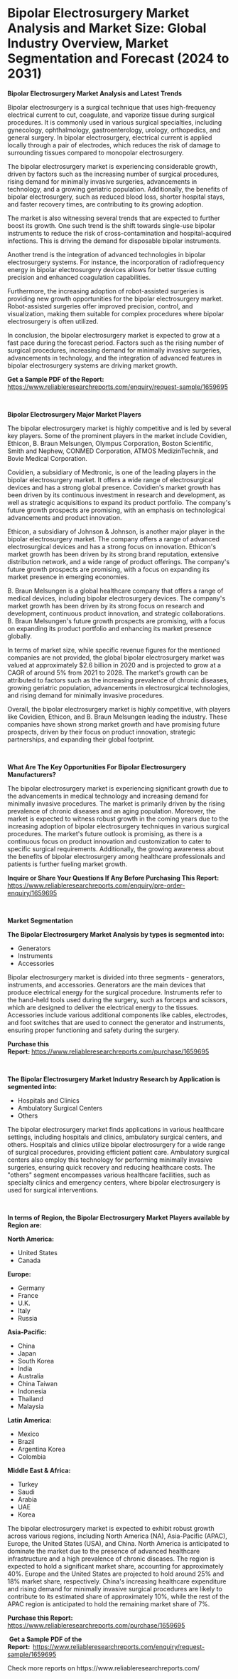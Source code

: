 <p><h1>Bipolar Electrosurgery Market Analysis and Market Size: Global Industry Overview, Market Segmentation and Forecast (2024 to 2031)</h1></p><p><strong>Bipolar Electrosurgery Market Analysis and Latest Trends</strong></p>
<p><p>Bipolar electrosurgery is a surgical technique that uses high-frequency electrical current to cut, coagulate, and vaporize tissue during surgical procedures. It is commonly used in various surgical specialties, including gynecology, ophthalmology, gastroenterology, urology, orthopedics, and general surgery. In bipolar electrosurgery, electrical current is applied locally through a pair of electrodes, which reduces the risk of damage to surrounding tissues compared to monopolar electrosurgery.</p><p>The bipolar electrosurgery market is experiencing considerable growth, driven by factors such as the increasing number of surgical procedures, rising demand for minimally invasive surgeries, advancements in technology, and a growing geriatric population. Additionally, the benefits of bipolar electrosurgery, such as reduced blood loss, shorter hospital stays, and faster recovery times, are contributing to its growing adoption.</p><p>The market is also witnessing several trends that are expected to further boost its growth. One such trend is the shift towards single-use bipolar instruments to reduce the risk of cross-contamination and hospital-acquired infections. This is driving the demand for disposable bipolar instruments.</p><p>Another trend is the integration of advanced technologies in bipolar electrosurgery systems. For instance, the incorporation of radiofrequency energy in bipolar electrosurgery devices allows for better tissue cutting precision and enhanced coagulation capabilities.</p><p>Furthermore, the increasing adoption of robot-assisted surgeries is providing new growth opportunities for the bipolar electrosurgery market. Robot-assisted surgeries offer improved precision, control, and visualization, making them suitable for complex procedures where bipolar electrosurgery is often utilized.</p><p>In conclusion, the bipolar electrosurgery market is expected to grow at a fast pace during the forecast period. Factors such as the rising number of surgical procedures, increasing demand for minimally invasive surgeries, advancements in technology, and the integration of advanced features in bipolar electrosurgery systems are driving market growth.</p></p>
<p><strong>Get a Sample PDF of the Report:&nbsp;</strong> <a href="https://www.reliableresearchreports.com/enquiry/request-sample/1659695">https://www.reliableresearchreports.com/enquiry/request-sample/1659695</a></p>
<p>&nbsp;</p>
<p><strong>Bipolar Electrosurgery Major Market Players</strong></p>
<p><p>The bipolar electrosurgery market is highly competitive and is led by several key players. Some of the prominent players in the market include Covidien, Ethicon, B. Braun Melsungen, Olympus Corporation, Boston Scientific, Smith and Nephew, CONMED Corporation, ATMOS MedizinTechnik, and Bovie Medical Corporation.</p><p>Covidien, a subsidiary of Medtronic, is one of the leading players in the bipolar electrosurgery market. It offers a wide range of electrosurgical devices and has a strong global presence. Covidien's market growth has been driven by its continuous investment in research and development, as well as strategic acquisitions to expand its product portfolio. The company's future growth prospects are promising, with an emphasis on technological advancements and product innovation.</p><p>Ethicon, a subsidiary of Johnson & Johnson, is another major player in the bipolar electrosurgery market. The company offers a range of advanced electrosurgical devices and has a strong focus on innovation. Ethicon's market growth has been driven by its strong brand reputation, extensive distribution network, and a wide range of product offerings. The company's future growth prospects are promising, with a focus on expanding its market presence in emerging economies.</p><p>B. Braun Melsungen is a global healthcare company that offers a range of medical devices, including bipolar electrosurgery devices. The company's market growth has been driven by its strong focus on research and development, continuous product innovation, and strategic collaborations. B. Braun Melsungen's future growth prospects are promising, with a focus on expanding its product portfolio and enhancing its market presence globally.</p><p>In terms of market size, while specific revenue figures for the mentioned companies are not provided, the global bipolar electrosurgery market was valued at approximately $2.6 billion in 2020 and is projected to grow at a CAGR of around 5% from 2021 to 2028. The market's growth can be attributed to factors such as the increasing prevalence of chronic diseases, growing geriatric population, advancements in electrosurgical technologies, and rising demand for minimally invasive procedures.</p><p>Overall, the bipolar electrosurgery market is highly competitive, with players like Covidien, Ethicon, and B. Braun Melsungen leading the industry. These companies have shown strong market growth and have promising future prospects, driven by their focus on product innovation, strategic partnerships, and expanding their global footprint.</p></p>
<p>&nbsp;</p>
<p><strong>What Are The Key Opportunities For Bipolar Electrosurgery Manufacturers?</strong></p>
<p><p>The bipolar electrosurgery market is experiencing significant growth due to the advancements in medical technology and increasing demand for minimally invasive procedures. The market is primarily driven by the rising prevalence of chronic diseases and an aging population. Moreover, the market is expected to witness robust growth in the coming years due to the increasing adoption of bipolar electrosurgery techniques in various surgical procedures. The market's future outlook is promising, as there is a continuous focus on product innovation and customization to cater to specific surgical requirements. Additionally, the growing awareness about the benefits of bipolar electrosurgery among healthcare professionals and patients is further fueling market growth.</p></p>
<p><strong>Inquire or Share Your Questions If Any Before Purchasing This Report:</strong> <a href="https://www.reliableresearchreports.com/enquiry/pre-order-enquiry/1659695">https://www.reliableresearchreports.com/enquiry/pre-order-enquiry/1659695</a></p>
<p>&nbsp;</p>
<p><strong>Market Segmentation</strong></p>
<p><strong>The Bipolar Electrosurgery Market Analysis by types is segmented into:</strong></p>
<p><ul><li>Generators</li><li>Instruments</li><li>Accessories</li></ul></p>
<p><p>Bipolar electrosurgery market is divided into three segments - generators, instruments, and accessories. Generators are the main devices that produce electrical energy for the surgical procedure. Instruments refer to the hand-held tools used during the surgery, such as forceps and scissors, which are designed to deliver the electrical energy to the tissues. Accessories include various additional components like cables, electrodes, and foot switches that are used to connect the generator and instruments, ensuring proper functioning and safety during the surgery.</p></p>
<p><strong>Purchase this Report:&nbsp;</strong><a href="https://www.reliableresearchreports.com/purchase/1659695">https://www.reliableresearchreports.com/purchase/1659695</a></p>
<p>&nbsp;</p>
<p><strong>The Bipolar Electrosurgery Market Industry Research by Application is segmented into:</strong></p>
<p><ul><li>Hospitals and Clinics</li><li>Ambulatory Surgical Centers</li><li>Others</li></ul></p>
<p><p>The bipolar electrosurgery market finds applications in various healthcare settings, including hospitals and clinics, ambulatory surgical centers, and others. Hospitals and clinics utilize bipolar electrosurgery for a wide range of surgical procedures, providing efficient patient care. Ambulatory surgical centers also employ this technology for performing minimally invasive surgeries, ensuring quick recovery and reducing healthcare costs. The "others" segment encompasses various healthcare facilities, such as specialty clinics and emergency centers, where bipolar electrosurgery is used for surgical interventions.</p></p>
<p>&nbsp;</p>
<p><strong>In terms of Region, the Bipolar Electrosurgery Market Players available by Region are:</strong></p>
<p>
    <p> <strong> North America: </strong>
        <ul>
            <li>United States</li>
            <li>Canada</li>
        </ul>
        </p> 
    <p> <strong> Europe: </strong>
        <ul>
            <li>Germany</li>
            <li>France</li>
            <li>U.K.</li>
            <li>Italy</li>
            <li>Russia</li>
        </ul>
        </p> 
    <p> <strong> Asia-Pacific: </strong>
        <ul>
            <li>China</li>
            <li>Japan</li>
            <li>South Korea</li>
            <li>India</li>
            <li>Australia</li>
            <li>China Taiwan</li>
            <li>Indonesia</li>
            <li>Thailand</li>
            <li>Malaysia</li>
        </ul>
        </p> 
    <p> <strong> Latin America: </strong>
        <ul>
            <li>Mexico</li>
            <li>Brazil</li>
            <li>Argentina Korea</li>
            <li>Colombia</li>
        </ul>
        </p> 
    <p> <strong> Middle East & Africa: </strong>
        <ul>
            <li>Turkey</li>
            <li>Saudi</li>
            <li>Arabia</li>
            <li>UAE</li>
            <li>Korea</li>
        </ul>
    </p>
    </p>
<p><p>The bipolar electrosurgery market is expected to exhibit robust growth across various regions, including North America (NA), Asia-Pacific (APAC), Europe, the United States (USA), and China. North America is anticipated to dominate the market due to the presence of advanced healthcare infrastructure and a high prevalence of chronic diseases. The region is expected to hold a significant market share, accounting for approximately 40%. Europe and the United States are projected to hold around 25% and 18% market share, respectively. China's increasing healthcare expenditure and rising demand for minimally invasive surgical procedures are likely to contribute to its estimated share of approximately 10%, while the rest of the APAC region is anticipated to hold the remaining market share of 7%.</p></p>
<p><strong>Purchase this Report: </strong><a href="https://www.reliableresearchreports.com/purchase/1659695">https://www.reliableresearchreports.com/purchase/1659695</a></p>
<p>&nbsp;<strong>Get a Sample PDF of the Report:&nbsp;&nbsp;</strong><a href="https://www.reliableresearchreports.com/enquiry/request-sample/1659695">https://www.reliableresearchreports.com/enquiry/request-sample/1659695</a></p>
<p><strong></strong></p>
<p>Check more reports on https://www.reliableresearchreports.com/</p>
